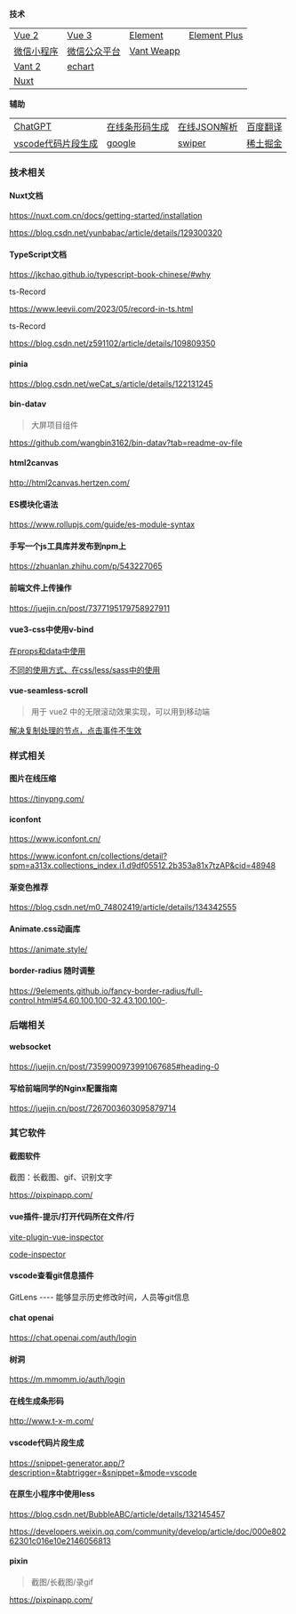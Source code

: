 **技术**

|                                                              |                                                           |                                                             |                                                              |
| ------------------------------------------------------------ | --------------------------------------------------------- | ----------------------------------------------------------- | ------------------------------------------------------------ |
| [Vue 2](https://v2.cn.vuejs.org/)                            | [Vue 3](https://cn.vuejs.org/)                            | [Element](https://element.eleme.cn/#/zh-CN/component/input) | [Element Plus](https://element-plus-docs.bklab.cn/zh-CN/component/input.html) |
| [微信小程序](https://developers.weixin.qq.com/miniprogram/dev/framework/) | [微信公众平台](https://mp.weixin.qq.com/)                 | [Vant Weapp](https://vant-ui.github.io/vant-weapp/#/home)   |                                                              |
| [Vant 2](https://vant-ui.github.io/vant/v2/#/zh-CN/)         | [echart](https://echarts.apache.org/zh/option.html#title) |                                                             |                                                              |
| [Nuxt](https://nuxt.com.cn/)                                 |                                                           |                                                             |                                                              |

**辅助**

|                                                      |                                         |                                                        |                                                              |
| ---------------------------------------------------- | --------------------------------------- | ------------------------------------------------------ | ------------------------------------------------------------ |
| [ChatGPT](https://chat.openai.com/auth/login)        | [在线条形码生成](http://www.t-x-m.com/) | [在线JSON解析](https://www.sojson.com/)                | [百度翻译](https://fanyi.baidu.com/mtpe-individual/multimodal#/) |
| [vscode代码片段生成](https://snippet-generator.app/) | [google](https://www.google.com.hk/)    | [swiper](https://www.swiper.com.cn/api/start/new.html) | [稀土掘金](https://juejin.cn/)                               |





### 技术相关

#### Nuxt文档

https://nuxt.com.cn/docs/getting-started/installation

https://blog.csdn.net/yunbabac/article/details/129300320



#### TypeScript文档

https://jkchao.github.io/typescript-book-chinese/#why

ts-Record

https://www.leevii.com/2023/05/record-in-ts.html

ts-Record

https://blog.csdn.net/z591102/article/details/109809350



#### pinia

https://blog.csdn.net/weCat_s/article/details/122131245



#### bin-datav

> 大屏项目组件

https://github.com/wangbin3162/bin-datav?tab=readme-ov-file



#### html2canvas

http://html2canvas.hertzen.com/



#### ES模块化语法

https://www.rollupjs.com/guide/es-module-syntax



#### 手写一个js工具库并发布到npm上

https://zhuanlan.zhihu.com/p/543227065



#### 前端文件上传操作

https://juejin.cn/post/7377195179758927911



#### vue3-css中使用v-bind

[在props和data中使用](https://www.jb51.net/javascript/316822klj.htm)

[不同的使用方式、在css/less/sass中的使用](https://blog.csdn.net/weixin_52235488/article/details/126290046)



#### vue-seamless-scroll

> 用于 vue2 中的无限滚动效果实现，可以用到移动端

[解决复制处理的节点，点击事件不生效](https://blog.csdn.net/m0_74149462/article/details/136549471)



### 样式相关

#### 图片在线压缩

https://tinypng.com/

#### iconfont

https://www.iconfont.cn/

https://www.iconfont.cn/collections/detail?spm=a313x.collections_index.i1.d9df05512.2b353a81x7tzAP&cid=48948

#### 渐变色推荐

https://blog.csdn.net/m0_74802419/article/details/134342555

#### Animate.css动画库

https://animate.style/

#### border-radius 随时调整

https://9elements.github.io/fancy-border-radius/full-control.html#54.60.100.100-32.43.100.100-.



### 后端相关

#### websocket

https://juejin.cn/post/7359900973991067685#heading-0

#### 写给前端同学的Nginx配置指南

https://juejin.cn/post/7267003603095879714



### 其它软件

#### 截图软件

截图：长截图、gif、识别文字

https://pixpinapp.com/



#### vue插件-提示/打开代码所在文件/行

[vite-plugin-vue-inspector](https://github.com/webfansplz/vite-plugin-vue-inspector/tree/main)

[code-inspector](https://inspector.fe-dev.cn/)



#### vscode查看git信息插件

GitLens ---- 能够显示历史修改时间，人员等git信息



#### chat openai

https://chat.openai.com/auth/login



#### 树洞

https://m.mmomm.io/auth/login



#### 在线生成条形码

http://www.t-x-m.com/



#### vscode代码片段生成

https://snippet-generator.app/?description=&tabtrigger=&snippet=&mode=vscode





#### 在原生小程序中使用less

https://blog.csdn.net/BubbleABC/article/details/132145457

https://developers.weixin.qq.com/community/develop/article/doc/000e80262301c016e10e2146056813



#### pixin

> 截图/长截图/录gif

https://pixpinapp.com/

